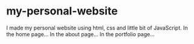 # my-personal-website
I made my personal website using html, css and little bit of JavaScript.
In the home page...
In the about page...
In the portfolio page...
